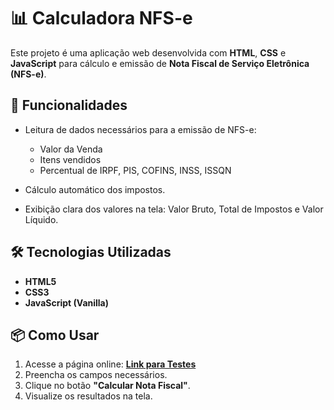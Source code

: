 # 📊 Calculadora NFS-e

Este projeto é uma aplicação web desenvolvida com **HTML**, **CSS** e **JavaScript** para cálculo e emissão de **Nota Fiscal de Serviço Eletrônica (NFS-e)**.

## 🚀 **Funcionalidades**

- Leitura de dados necessários para a emissão de NFS-e:
   - Valor da Venda  
   - Itens vendidos  
   - Percentual de IRPF, PIS, COFINS, INSS, ISSQN  

- Cálculo automático dos impostos.  
- Exibição clara dos valores na tela: Valor Bruto, Total de Impostos e Valor Líquido.  

## 🛠️ **Tecnologias Utilizadas**

- **HTML5**  
- **CSS3**  
- **JavaScript (Vanilla)**  

## 📦 **Como Usar**

1. Acesse a página online: [**Link para Testes**](https://luc4sf01.github.io/nfse-calculadora/)  
2. Preencha os campos necessários.  
3. Clique no botão **"Calcular Nota Fiscal"**.  
4. Visualize os resultados na tela.

